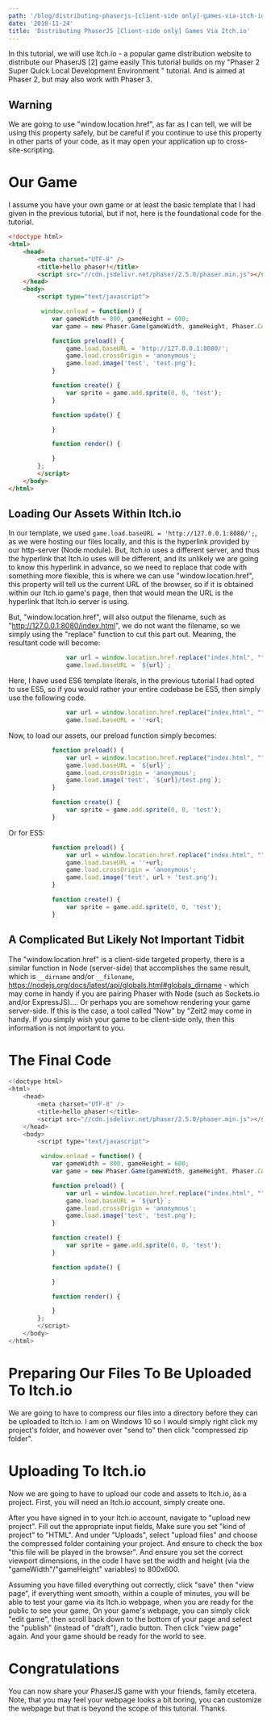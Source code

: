 ```yaml
---
path: '/blog/distributing-phaserjs-[client-side only]-games-via-itch-io'
date: '2018-11-24'
title: 'Distributing PhaserJS [Client-side only] Games Via Itch.io'
---
```

In this tutorial, we will use Itch.io - a popular game distribution website to distribute our PhaserJS [2] game easily This tutorial builds on my "Phaser 2 Super Quick Local Development Environment " tutorial. And is aimed at Phaser 2, but may also work with Phaser 3. 

## Warning 
We are going to use "window.location.href", as far as I can tell, we will be using this property safely, but be careful if you continue to use this property in other parts of your code, as it may open your application up to cross-site-scripting. 

# Our Game 
I assume you have your own game or at least the basic template that I had given in the previous tutorial, but if not, here is the foundational code for the tutorial. 

```html
<!doctype html>
<html>
    <head>
        <meta charset="UTF-8" />
        <title>hello phaser!</title>
        <script src="//cdn.jsdelivr.net/phaser/2.5.0/phaser.min.js"></script>
    </head>
    <body>
        <script type="text/javascript">

         window.onload = function() { 
            var gameWidth = 800, gameHeight = 600; 
            var game = new Phaser.Game(gameWidth, gameHeight, Phaser.CANVAS, 'phaser-example', { preload: preload, create: create, update: update, render: render });

            function preload() {
                game.load.baseURL = 'http://127.0.0.1:8080/'; 
                game.load.crossOrigin = 'anonymous';
                game.load.image('test', 'test.png');
            }

            function create() {
                var sprite = game.add.sprite(0, 0, 'test');
            }

            function update() {

            }

            function render() {

            }
        }; 
        </script>
    </body>
</html>
``` 

## Loading Our Assets Within Itch.io 
In our template, we used `game.load.baseURL = 'http://127.0.0.1:8080/';`, as we were hosting our files locally, and this is the hyperlink provided by our http-server (Node module). But, Itch.io uses a different server, and thus the hyperlink that Itch.io  uses will be different, and its unlikely we are going to know this hyperlink in advance, so we need to replace that code with something more flexible, this is where we can use "window.location.href", this property will tell us the current URL of the browser, so if it is obtained within our Itch.io game's page, then that would mean the URL is the hyperlink that Itch.io server is using. 

But, "window.location.href", will also output the filename, such as "http://127.0.0.1:8080/index.html", we do not want the filename, so we simply using the "replace" function to cut this part out. Meaning, the resultant code will become: 
```js
                var url = window.location.href.replace("index.html", "");
                game.load.baseURL = `${url}`; 
``` 

Here, I have used ES6 template literals, in the previous tutorial I had opted to use ES5, so if you would rather your entire codebase be ES5, then simply use the following code. 

```js
                var url = window.location.href.replace("index.html", "");
                game.load.baseURL = ''+url; 
``` 

Now, to load our assets, our preload function simply becomes: 

```js
            function preload() {
                var url = window.location.href.replace("index.html", "");
                game.load.baseURL = `${url}`; 
                game.load.crossOrigin = 'anonymous';
                game.load.image('test', `${url}/test.png`);
            }

            function create() {
                var sprite = game.add.sprite(0, 0, 'test');
            }
``` 
Or for ES5: 

```js 
            function preload() {
                var url = window.location.href.replace("index.html", "");
                game.load.baseURL = ''+url; 
                game.load.crossOrigin = 'anonymous';
                game.load.image('test', url + 'test.png');
            }

            function create() {
                var sprite = game.add.sprite(0, 0, 'test');
            }
```

## A Complicated But Likely Not Important Tidbit 
The "window.location.href" is a client-side targeted property, there is a similar function in Node (server-side) that accomplishes the same result, which is ```__dirname``` and/or ```__filename```, https://nodejs.org/docs/latest/api/globals.html#globals_dirname - which may come in handy if you are pairing Phaser with Node (such as Sockets.io and/or ExpressJS).... Or perhaps you are somehow rendering your game server-side. If this is the case, a tool called "Now" by "Zeit2 may come in handy. If you simply wish your game to be client-side only, then this information is not important to you. 

# The Final Code 
```js 
<!doctype html>
<html>
    <head>
        <meta charset="UTF-8" />
        <title>hello phaser!</title>
        <script src="//cdn.jsdelivr.net/phaser/2.5.0/phaser.min.js"></script>
    </head>
    <body>
        <script type="text/javascript">

         window.onload = function() { 
            var gameWidth = 800, gameHeight = 600; 
            var game = new Phaser.Game(gameWidth, gameHeight, Phaser.CANVAS, 'phaser-example', { preload: preload, create: create, update: update, render: render });

            function preload() {
                var url = window.location.href.replace("index.html", "");
                game.load.baseURL = `${url}`; 
                game.load.crossOrigin = 'anonymous';
                game.load.image('test', 'test.png');
            }

            function create() {
                var sprite = game.add.sprite(0, 0, 'test');
            }

            function update() {

            }

            function render() {

            }
        }; 
        </script>
    </body>
</html>
``` 

# Preparing Our Files To Be Uploaded To Itch.io 
We are going to have to compress our files into a directory before they can be uploaded to Itch.io. I am on Windows 10 so I would simply right click my project's folder, and however over "send to" then click "compressed zip folder". 

# Uploading To Itch.io 
Now we are going to have to upload our code and assets to Itch.io, as a project. First, you will need an Itch.io account, simply create one. 

After you have signed in to your Itch.io account, navigate to "upload new project". Fill out the appropriate input fields, Make sure you set "kind of project" to "HTML". And under "Uploads", select "upload files" and choose the compressed folder containing your project. And ensure to check the box "this file will be played in the browser". And ensure you set the correct viewport dimensions, in the code I have set the width and height (via the "gameWidth"/"gameHeight" variables) to 800x600. 

Assuming you have filled everything out correctly, click "save" then "view page", if everything went smooth, within a couple of minutes, you will be able to test your game via its Itch.io webpage, when you are ready for the public to see your game, On your game's webpage, you can simply click "edit game", then scroll back down to the bottom of your page and select the "publish" (instead of "draft"), radio button. Then click "view page" again. And your game should be ready for the world to see. 

# Congratulations 
You can now share your PhaserJS game with your friends, family etcetera. Note, that you may feel your webpage looks a bit boring, you can customize the webpage but that is beyond the scope of this tutorial. Thanks. 
